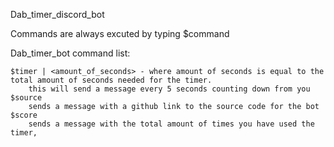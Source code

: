 Dab_timer_discord_bot

Commands are always excuted by typing $command

Dab_timer_bot command list:

    $timer | <amount_of_seconds> - where amount of seconds is equal to the total amount of seconds needed for the timer. 
		this will send a message every 5 seconds counting down from you 
	$source
		sends a message with a github link to the source code for the bot
	$score 
		sends a message with the total amount of times you have used the timer, 
	